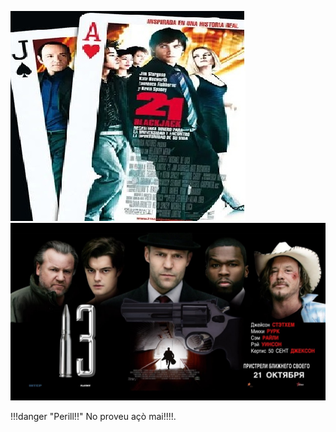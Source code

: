 ![url](imagenes/PeliBlackJack.jpg)
![ruleta rusa](imagenes/ruletaRusa.jpg)


!!!danger "Perill!!"
    No proveu açò mai!!!!.

